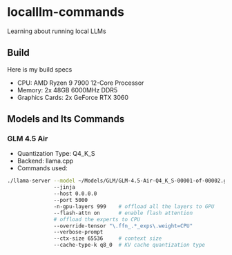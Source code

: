 # localllm-commands

Learning about running local LLMs

## Build

Here is my build specs

- CPU: AMD Ryzen 9 7900 12-Core Processor
- Memory: 2x 48GB 6000MHz DDR5
- Graphics Cards: 2x GeForce RTX 3060

## Models and Its Commands

### GLM 4.5 Air

- Quantization Type: Q4_K_S
- Backend: llama.cpp
- Commands used:

```bash
./llama-server --model ~/Models/GLM/GLM-4.5-Air-Q4_K_S-00001-of-00002.gguf
               --jinja
               --host 0.0.0.0
               --port 5000
               -n-gpu-layers 999    # offload all the layers to GPU
               --flash-attn on      # enable flash attention
               # offload the experts to CPU
               --override-tensor "\.ffn_.*_exps\.weight=CPU"
               --verbose-prompt
               --ctx-size 65536     # context size
               --cache-type-k q8_0  # KV cache quantization type
```
